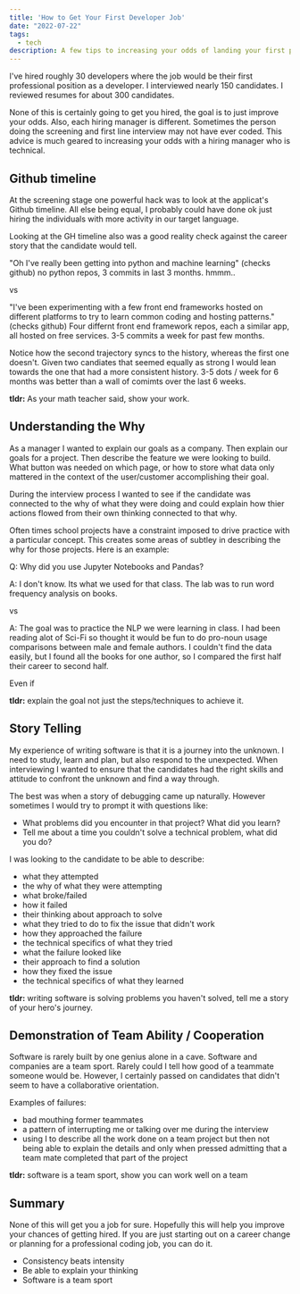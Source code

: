 ```yaml
---
title: 'How to Get Your First Developer Job'
date: "2022-07-22"
tags:
  - tech
description: A few tips to increasing your odds of landing your first professional developer job.
---
```


I've hired roughly 30 developers where the job would be their first professional position as a developer. I interviewed nearly 150 candidates. I reviewed resumes for about 300 candidates.

None of this is certainly going to get you hired, the goal is to just improve your odds. Also, each hiring manager is different. Sometimes the person doing the screening and first line interview may not have ever coded. This advice is much geared to increasing your odds with a hiring manager who is technical.

## Github timeline

At the screening stage one powerful hack was to look at the applicat's Github timeline. All else being equal, I probably could have done ok just hiring the individuals with more activity in our target language.

Looking at the GH timeline also was a good reality check against the career story that the candidate would tell.

"Oh I've really been getting into python and machine learning" (checks github) no python repos, 3 commits in last 3 months. hmmm..

vs

"I've been experimenting with a few front end frameworks hosted on different platforms to try to learn common coding and hosting patterns."
(checks github)
Four differnt front end framework repos, each a similar app, all hosted on free services. 3-5 commits a week for past few months.

Notice how the second trajectory syncs to the history, whereas the first one doesn't. Given two candiates that seemed equally as strong I would lean towards the one that had a more consistent history. 3-5 dots / week for 6 months was better than a wall of comimts over the last 6 weeks.

**tldr:** As your math teacher said, show your work.

## Understanding the Why

As a manager I wanted to explain our goals as a company. Then explain our goals for a project. Then describe the feature we were looking to build. What button was needed on which page, or how to store what data only mattered in the context of the user/customer accomplishing their goal.

During the interview process I wanted to see if the candidate was connected to the why of what they were doing and could explain how thier actions flowed from their own thinking connected to that why.

Often times school projects have a constraint imposed to drive practice with a particular concept. This creates some areas of subtley in describing the why for those projects. Here is an example:

Q: Why did you use Jupyter Notebooks and Pandas?

A: I don't know. Its what we used for that class. The lab was to run word frequency analysis on books.

vs

A: The goal was to practice the NLP we were learning in class. I had been reading alot of Sci-Fi so thought it would be fun to do pro-noun usage comparisons between male and female authors. I couldn't find the data easily, but I found all the books for one author, so I compared the first half their career to second half.

Even if 

**tldr:** explain the goal not just the steps/techniques to achieve it.

## Story Telling

My experience of writing software is that it is a journey into the unknown. I need to study, learn and plan, but also respond to the unexpected. When interviewing I wanted to ensure that the candidates had the right skills and attitude to confront the unknown and find a way through.

The best was when a story of debugging came up naturally. However sometimes I would try to prompt it with questions like:

- What problems did you encounter in that project? What did you learn?
- Tell me about a time you couldn't solve a technical problem, what did you do?

I was looking to the candidate to be able to describe:

- what they attempted
- the why of what they were attempting
- what broke/failed
- how it failed
- their thinking about approach to solve
- what they tried to do to fix the issue that didn't work
- how they approached the failure
- the technical specifics of what they tried
- what the failure looked like
- their approach to find a solution
- how they fixed the issue
- the technical specifics of what they learned

**tldr:** writing software is solving problems you haven't solved, tell me a story of your hero's journey.

## Demonstration of Team Ability / Cooperation

Software is rarely built by one genius alone in a cave. Software and companies are a team sport. Rarely could I tell how good of a teammate someone would be. However, I certainly passed on candidates that didn't seem to have a collaborative orientation.

Examples of failures:

- bad mouthing former teammates
- a pattern of interrupting me or talking over me during the interview
- using I to describe all the work done on a team project but then not being able to explain the details and only when pressed admitting that a team mate completed that part of the project

**tldr:** software is a team sport, show you can work well on a team

## Summary

None of this will get you a job for sure. Hopefully this will help you improve your chances of getting hired. If you are just starting out on a career change or planning for a professional coding job, you can do it.

- Consistency beats intensity
- Be able to explain your thinking
- Software is a team sport
